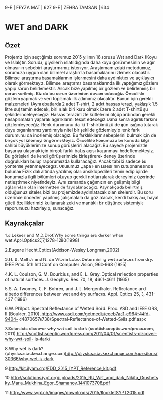 9-E  | FEYZA MAT    | 627
9-E  | ZEHRA TAMSAN | 634
# WET and DARK
## Özet
Projemiz için seçtiğimiz sorumuz 2015 yılının 16.sorusu Wet and Dark (Koyu ve Islak)tır. Soruda, giysilerin ıslatıldığında daha koyu görünmesinin ve ağır olmasının sebebini araştırmamız isteniyor.
  Araştırmamızdaki metodumuz, sorumuza uygun olan bilimsel araştırma basamaklarını izlemek olacaktır. Bilimsel araştırma basamaklarının işlenmesini daha aydınlatıcı ve açıklayıcı olarak görmekteyiz. Bilimsel araştırma basamaklarında ilk yaptığımız gözlem yapıp sorun belirlemektir. Ancak bize yapılmış bir gözlem ve belirlenmiş bir sorun verilmiş. Biz de bu sorun üzerinden devam edeceğiz. Öncelikle gözlem yapmak ve veri toplamak ilk adımımız olacaktır. Bunun için gerekli malzemeleri (Aynı ebatlarda 2 adet T-shirt, 2 adet hassas terazi, yaklaşık 1.5 litre su) temin edecek, biri ıslak biri kuru olmak üzere 2 adet T-shirtü şu şekilde inceleyeceğiz:
  Hassas terazimizle kütlelerini ölçüp ardından gerekli hesaplamaları yaparak ağırlıklarını tespit edeceğiz.Daha sonra ağırlık farkını gözlemleyeceğiz. Renk durumunu da iki T-shirtümüzü de gün ışığına tutarak duyu organlarımız yardımıyla nitel bir şekilde gözlemleyip renk farkı durumunu da incelemiş olacağız. 
  Bu farklılıkların sebeplerini bulmak için de birçok yol izlemeyi öngörmekteyiz. Öncelikle konumuzu bu konuda bilgi sahibi büyüklerimize sunup görüşlerini alacağız. Bu sayede  projemizde başarıya ulaşmak için birçok farklı bakış açısı kazanmayı hedeflemekteyiz. Bu görüşleri de kendi görüşlerimizle birleştirerek deney üzerinde doğrulukları bulup raporumuzda kullanacağız. Ancak tabi ki sadece bu yöntemle yetinmeyeceğiz. Okulumuz Çapa Fen Lisesi'nin kütüphanesinde bulunan Fizik dalı altında yazılmış olan ansiklopedileri temin edip içinde konumuzla ilgili bölümleri okuyup gerekli notları alarak deneyimiz üzerinde netleştirmek niyetindeyiz. Aynı zamanda çağımızın en gelişmiş bilgi ağlarından olan internetten de faydalanacağız. Kaynakçada belirtmiş olduğumuz siteler, bizi bu projemizde aydınlatacak olan sitelerdir. Bu soru üzerinde önceden yapılmış çalışmalara da göz atacak, kendi bakış açı, hayal gücü özelliklerimizi kullanarak zeki ve mantıklı bir düşünce sistemiyle raporumuzu hazırlayıp, sunacağız.

## Kaynakçalar  
 1.J.Lekner and M.C.Drof.Why some things are darker when wet.Appl.Optics27,7,1278-1280(1998)

 2.Eugene Hecht.Optics(Addison-Wesley Longman,2002)

  3.H. B. Mall Jr and N. da Vitoria Lobo. Determining wet surfaces from dry. IEEE Proc. 5th Intl Conf on Computer Vision, 963-968 (1995)

  4.K. L. Coulson, G. M. Bouricius, and E. L. Gray. Optical reflection properties of natural surfaces. J. Geophys. Res. 70, 18, 4601-4611 (1965)

  5.S. A. Twomey, C. F. Bohren, and J. L. Mergenthaler. Reflectance and albedo differences between wet and dry surfaces. Appl. Optics 25, 3, 431-437 (1986)

  6.W. Philpot. Spectral Reflectance of Wetted Soild. Proc. ASD and IEEE GRS, II (Boulder, 2010), http://www.asdi.com/getmedia/eeeb7ad1-c964-44fd-9404- d4870657e738/Spectral-Reflectance-of-Wetted-Soils.pdf.aspx

  7.Scientists discover why wet soil is dark (scottishsceptic.wordpress.com, 2011),http://scottishsceptic.wordpress.com/2011/04/01/scientists-discover-why-wet-soil- is-dark/

  8.Why wet is dark?(physics.stackexchange.com)http://physics.stackexchange.com/questions/30366/why-wet-is-dark

  9.http://kit.ilyam.org/FDD_2015_IYPT_Reference_kit.pdf 

  10.http://solutions.iypt.org/uploads/2015_RU_Wet_and_dark_Nikita_Grushetsky_Maria_Mukhina_Egor_Shamanov_1441073708.pdf

  11.http://www.sypt.ch/images/downloads/2015/BookletSYPT2015.pdf
 
